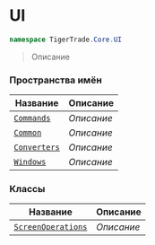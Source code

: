 
# UI
```csharp    
namespace TigerTrade.Core.UI
```
> Описание


### Пространства имён
| Название | Описание |
| --- | --- |
| [`Commands`](./UI/Commands.md) | *Описание* |
| [`Common`](./UI/Common.md) | *Описание* |
| [`Converters`](./UI/Converters.md) | *Описание* |
| [`Windows`](./UI/Windows.md) | *Описание* |

### Классы
| Название | Описание |
| --- | --- |
| [`ScreenOperations`](./UI/ScreenOperations.cs.md) | *Описание* |
